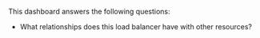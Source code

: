 This dashboard answers the following questions:

- What relationships does this load balancer have with other resources?